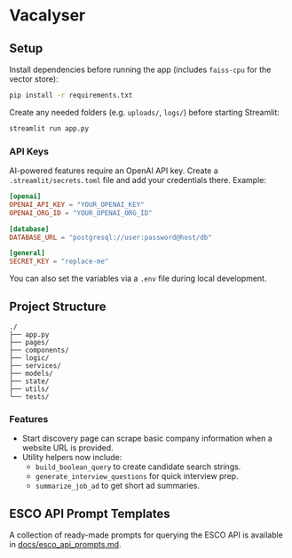 # Vacalyser
## Setup

Install dependencies before running the app (includes `faiss-cpu` for the vector store):

```bash
pip install -r requirements.txt
```

Create any needed folders (e.g. `uploads/`, `logs/`) before starting Streamlit:

```bash
streamlit run app.py
```

### API Keys

AI-powered features require an OpenAI API key. Create a `.streamlit/secrets.toml` file and add your credentials there. Example:

```toml
[openai]
OPENAI_API_KEY = "YOUR_OPENAI_KEY"
OPENAI_ORG_ID = "YOUR_OPENAI_ORG_ID"

[database]
DATABASE_URL = "postgresql://user:password@host/db"

[general]
SECRET_KEY = "replace-me"
```

You can also set the variables via a `.env` file during local development.

## Project Structure

```
./
├── app.py
├── pages/
├── components/
├── logic/
├── services/
├── models/
├── state/
├── utils/
└── tests/
```

### Features

- Start discovery page can scrape basic company information when a website URL is provided.
- Utility helpers now include:
  - `build_boolean_query` to create candidate search strings.
  - `generate_interview_questions` for quick interview prep.
  - `summarize_job_ad` to get short ad summaries.

## ESCO API Prompt Templates

A collection of ready-made prompts for querying the ESCO API is available in [docs/esco_api_prompts.md](docs/esco_api_prompts.md).
